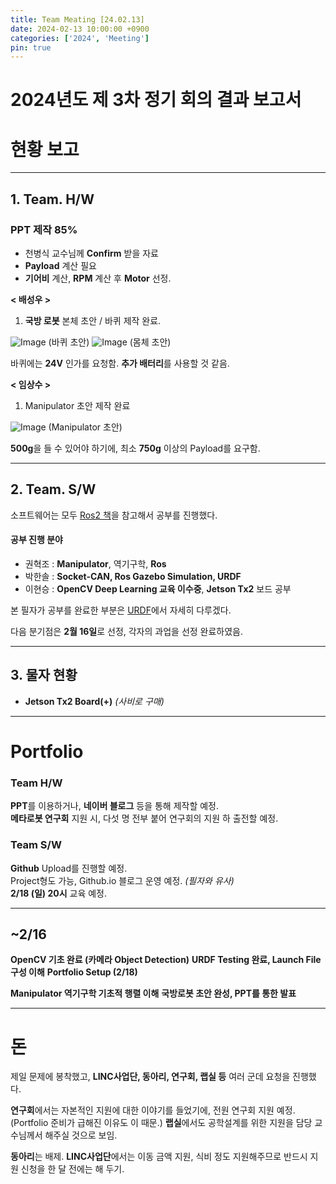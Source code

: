```yaml
---
title: Team Meating [24.02.13]
date: 2024-02-13 10:00:00 +0900
categories: ['2024', 'Meeting']
pin: true
---
```


# 2024년도 제 3차 정기 회의 결과 보고서

# 현황 보고  

___  
## 1. Team. H/W

### PPT 제작 85%

* 천병식 교수님께 **Confirm** 받을 자료
* **Payload** 계산 필요
* **기어비** 계산, **RPM** 계산 후 **Motor** 선정.

**< 배성우 >**
1. **국방 로봇** 본체 초안 / 바퀴 제작 완료.

![Image](/posts/debate32.png) (바퀴 초안)
![Image](/posts/debate31.png) (몸체 초안)

바퀴에는 **24V** 인가를 요청함. **추가 배터리**를 사용할 것 같음.  

**< 임상수 >**
1. Manipulator 초안 제작 완료  

![Image](/posts/debate33.png) (Manipulator 초안)

**500g**을 들 수 있어야 하기에, 최소 **750g** 이상의 Payload를 요구함.  
___  

## 2. Team. S/W

소프트웨어는 모두 [Ros2 책](https://product.kyobobook.co.kr/detail/S000001891112)을 참고해서 공부를 진행했다.  

#### 공부 진행 분야
* 권혁조 : **Manipulator**, 역기구학, **Ros**
* 박한솔 : **Socket-CAN, Ros Gazebo Simulation, URDF**
* 이현승 : **OpenCV Deep Learning 교육 이수중**, **Jetson Tx2** 보드 공부

본 필자가 공부를 완료한 부분은 [URDF](https://hs-p.github.io/posts/urdf/)에서 자세히 다루겠다.  

다음 분기점은 **2월 16일**로 선정, 각자의 과업을 선정 완료하였음.  

___  

## 3. 물자 현황 

* **Jetson Tx2 Board(+)**
*(사비로 구매)*
___  

# Portfolio

### Team H/W

**PPT**를 이용하거나, **네이버 블로그** 등을 통해 제작할 예정.  
**메타로봇 연구회** 지원 시, 다섯 명 전부 붙어 연구회의 지원 하 출전할 예정.  

### Team S/W

**Github** Upload를 진행할 예정.  
Project형도 가능, Github.io 블로그 운영 예정. *(필자와 유사)*  
**2/18 (일) 20시** 교육 예정.
___  


## ~2/16

**OpenCV 기초 완료 (카메라 Object Detection)**
**URDF Testing 완료, Launch File 구성 이해**
**Portfolio Setup (2/18)**

**Manipulator 역기구학 기초적 행렬 이해**
**국방로봇 초안 완성, PPT를 통한 발표**

___  

# 돈

제일 문제에 봉착했고, **LINC사업단, 동아리, 연구회, 랩실 등** 여러 군데 요청을 진행했다.

**연구회**에서는 자본적인 지원에 대한 이야기를 들었기에, 전원 연구회 지원 예정. (Portfolio 준비가 급해진 이유도 이 때문.)
**랩실**에서도 공학설계를 위한 지원을 담당 교수님께서 해주실 것으로 보임.

**동아리**는 배제.
**LINC사업단**에서는 이동 금액 지원, 식비 정도 지원해주므로 반드시 지원 신청을 한 달 전에는 해 두기.
